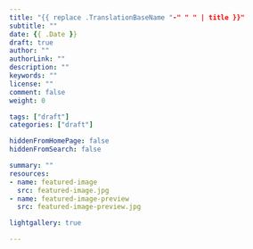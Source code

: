 ```yaml
---
title: "{{ replace .TranslationBaseName "-" " " | title }}"
subtitle: ""
date: {{ .Date }}
draft: true
author: ""
authorLink: ""
description: ""
keywords: ""
license: ""
comment: false
weight: 0

tags: ["draft"]
categories: ["draft"]

hiddenFromHomePage: false
hiddenFromSearch: false

summary: ""
resources:
- name: featured-image
  src: featured-image.jpg
- name: featured-image-preview
  src: featured-image-preview.jpg

lightgallery: true

---
```


<!--more-->
